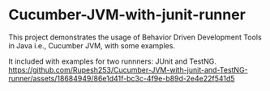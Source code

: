 # Cucumber-JVM-with-junit-runner

This project demonstrates the usage of Behavior Driven Development Tools in Java i.e., Cucumber JVM, with some examples.

It included with examples for two runnners: JUnit and TestNG.
https://github.com/Rupesh253/Cucumber-JVM-with-junit-and-TestNG-runner/assets/18684949/86e1d41f-bc3c-4f9e-b89d-2e4e22f541d5


